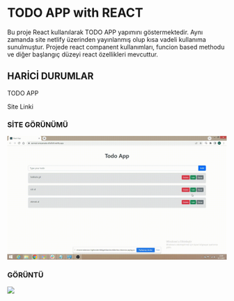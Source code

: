 <h1>TODO APP with REACT</h1>

Bu proje React kullanılarak TODO APP yapımını göstermektedir. Aynı zamanda site netlify üzerinden yayınlanmış olup kısa vadeli kullanıma sunulmuştur.
Projede react companent kullanımları, funcion based methodu ve diğer başlangıç düzeyi react özellikleri mevcuttur.

<h2> HARİCİ DURUMLAR </h2>

TODO APP

<Link ="https://earnest-empanada-d3e5b0.netlify.app/"> Site Linki </Link>

<h3> SİTE GÖRÜNÜMÜ </h3>

![](todo.gif)

<h3> GÖRÜNTÜ </h3>

![](todo1.gif)
